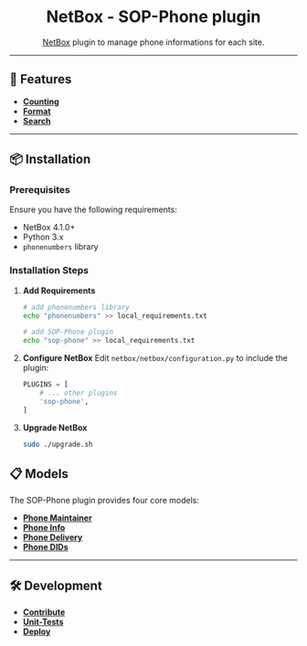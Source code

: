 <h1 align="center">
    NetBox - SOP-Phone plugin<br>
</h1>
<p align="center">
    <a href="https://github.com/netbox-community/netbox">NetBox</a> plugin to manage phone informations for each site.
</p>

---

## 🚀 Features

- [**Counting**](/docs/features/counting.md)
- [**Format**](/docs/features/format.md)
- [**Search**](/docs/features/search.md)

---

## 📦 Installation

### Prerequisites

Ensure you have the following requirements:

- NetBox 4.1.0+
- Python 3.x
- `phonenumbers` library

### Installation Steps

1. **Add Requirements**

   ```bash
   # add phonenumbers library
   echo "phonenumbers" >> local_requirements.txt

   # add SOP-Phone plugin
   echo "sop-phone" >> local_requirements.txt
   ```

2. **Configure NetBox**
   Edit `netbox/netbox/configuration.py` to include the plugin:

   ```python
   PLUGINS = [
       # ... other plugins
       'sop-phone',
   ]
   ```

3. **Upgrade NetBox**
   ```bash
   sudo ./upgrade.sh
   ```

## 📋 Models

The SOP-Phone plugin provides four core models:

- [**Phone Maintainer**](/docs/models/phone-maintainer.md)
- [**Phone Info**](/docs/models/phone-info.md)
- [**Phone Delivery**](/docs/models/phone-delivery.md)
- [**Phone DIDs**](/docs/models/phone-did.md)

---

## 🛠️ Development

- [**Contribute**](/docs/development/contribute.md)
- [**Unit-Tests**](/docs/development/unit-test.md)
- [**Deploy**](/docs/development/deploy.md)
